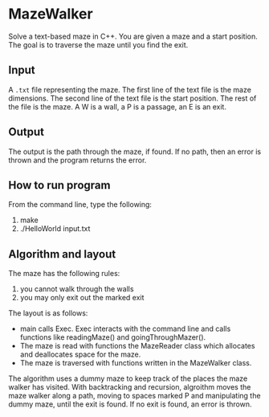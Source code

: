 # MazeWalker

Solve a text-based maze in C++. You are given a maze and a start position. The goal is to traverse the maze until you find the exit. 

## Input

A `.txt` file representing the maze.
The first line of the text file is the maze dimensions. 
The second line of the text file is the start position. 
The rest of the file is the maze. A W is a wall, a P is a passage, an E is an exit. 

## Output

The output is the path through the maze, if found. If no path, then an error is thrown and the program returns the error. 

## How to run program 

From the command line, type the following: 

1. make
2. ./HelloWorld input.txt

## Algorithm and layout

The maze has the following rules: 
1. you cannot walk through the walls
2. you may only exit out the marked exit

The layout is as follows: 
- main calls Exec. Exec interacts with the command line and calls functions like readingMaze() and goingThroughMazer().
- The maze is read with functions the MazeReader class which allocates and deallocates space for the maze.
- The maze is traversed with functions written in the MazeWalker class.

The algorithm uses a dummy maze to keep track of the places the maze walker has visited. 
With backtracking and recursion, algroithm moves the maze walker along a path, moving to spaces marked P and manipulating the dummy maze, until the exit is found. 
If no exit is found, an error is thrown.


  

